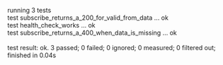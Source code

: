 running 3 tests </br>
test subscribe_returns_a_200_for_valid_from_data ... ok</br>
test health_check_works ... ok</br>
test subscribe_returns_a_400_when_data_is_missing ... ok</br>
</br>
test result: ok. 3 passed; 0 failed; 0 ignored; 0 measured; 0 filtered out; finished in 0.04s</br>
